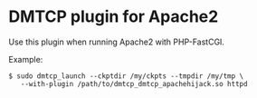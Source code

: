 # DMTCP plugin for Apache2

Use this plugin when running Apache2 with PHP-FastCGI.

Example:

    $ sudo dmtcp_launch --ckptdir /my/ckpts --tmpdir /my/tmp \
       --with-plugin /path/to/dmtcp_dmtcp_apachehijack.so httpd
